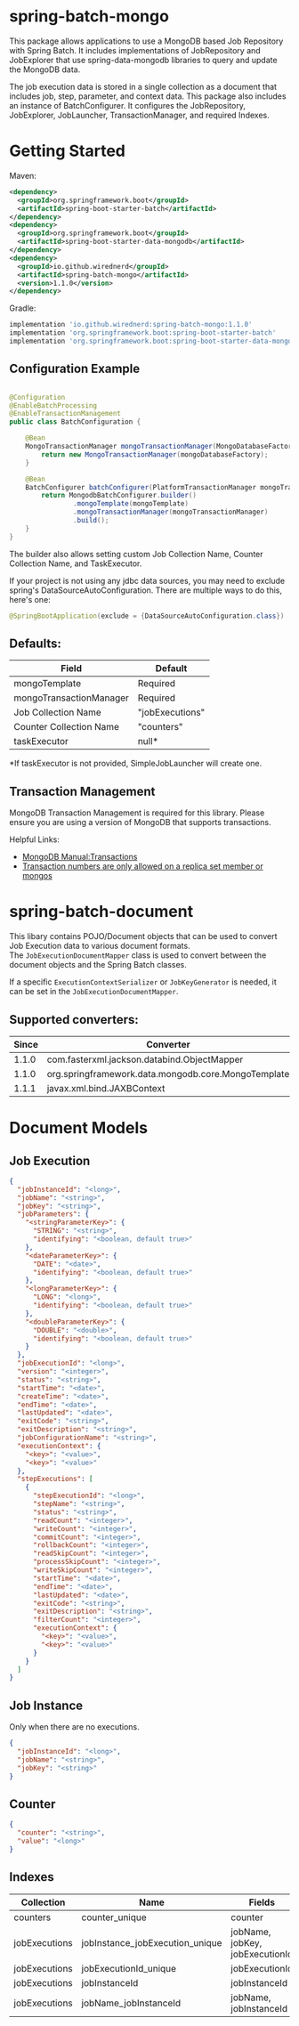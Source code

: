 # spring-batch-mongo

This package allows applications to use a MongoDB based Job Repository with Spring Batch.
It includes implementations of JobRepository and JobExplorer that use spring-data-mongodb libraries to query and update the MongoDB data.

The job execution data is stored in a single collection as a document that includes job, step, parameter, and context
data. This package also includes an instance of BatchConfigurer. It configures the JobRepository, JobExplorer,
JobLauncher, TransactionManager, and required Indexes.

# Getting Started

Maven: 

```xml
<dependency>
  <groupId>org.springframework.boot</groupId>
  <artifactId>spring-boot-starter-batch</artifactId>
</dependency>
<dependency>
  <groupId>org.springframework.boot</groupId>
  <artifactId>spring-boot-starter-data-mongodb</artifactId>
</dependency>
<dependency>
  <groupId>io.github.wirednerd</groupId>
  <artifactId>spring-batch-mongo</artifactId>
  <version>1.1.0</version>
</dependency>
```

Gradle: 

```groovy
implementation 'io.github.wirednerd:spring-batch-mongo:1.1.0'
implementation 'org.springframework.boot:spring-boot-starter-batch'
implementation 'org.springframework.boot:spring-boot-starter-data-mongodb'
```

## Configuration Example

```java

@Configuration
@EnableBatchProcessing
@EnableTransactionManagement
public class BatchConfiguration {

    @Bean
    MongoTransactionManager mongoTransactionManager(MongoDatabaseFactory mongoDatabaseFactory) {
        return new MongoTransactionManager(mongoDatabaseFactory);
    }

    @Bean
    BatchConfigurer batchConfigurer(PlatformTransactionManager mongoTransactionManager, MongoTemplate mongoTemplate) {
        return MongodbBatchConfigurer.builder()
                .mongoTemplate(mongoTemplate)
                .mongoTransactionManager(mongoTransactionManager)
                .build();
    }
}
```

The builder also allows setting custom Job Collection Name, Counter Collection Name, and TaskExecutor.

If your project is not using any jdbc data sources, you may need to exclude spring's DataSourceAutoConfiguration. There
are multiple ways to do this, here's one:

```java
@SpringBootApplication(exclude = {DataSourceAutoConfiguration.class})
```

## Defaults:

| Field                   | Default         |
|-------------------------|-----------------|
| mongoTemplate           | Required        |
| mongoTransactionManager | Required        |
| Job Collection Name     | "jobExecutions" |
| Counter Collection Name | "counters"      |
| taskExecutor            | null*           |

*If taskExecutor is not provided, SimpleJobLauncher will create one.

## Transaction Management

MongoDB Transaction Management is required for this library. Please ensure you are using a version of MongoDB that
supports transactions.

Helpful Links:

* [MongoDB Manual:Transactions](https://docs.mongodb.com/manual/core/transactions/)
* [Transaction numbers are only allowed on a replica set member or mongos](https://stackoverflow.com/questions/51461952/mongodb-v4-0-transaction-mongoerror-transaction-numbers-are-only-allowed-on-a)

# spring-batch-document

This libary contains POJO/Document objects that can be used to convert Job Execution data to various document formats.  
The `JobExecutionDocumentMapper` class is used to convert between the document objects and the Spring Batch classes.

If a specific `ExecutionContextSerializer` or `JobKeyGenerator` is needed, it can be set in the `JobExecutionDocumentMapper`.

## Supported converters:

| Since | Converter                                           | Format | 
|-------|-----------------------------------------------------|--------|
| 1.1.0 | com.fasterxml.jackson.databind.ObjectMapper         | JSON   |
| 1.1.0 | org.springframework.data.mongodb.core.MongoTemplate | org.bson.Document | 
| 1.1.1 | javax.xml.bind.JAXBContext                          | XML |

# Document Models

## Job Execution

```json
{
  "jobInstanceId": "<long>",
  "jobName": "<string>",
  "jobKey": "<string>",
  "jobParameters": {
    "<stringParameterKey>": {
      "STRING": "<string>",
      "identifying": "<boolean, default true>"
    },
    "<dateParameterKey>": {
      "DATE": "<date>",
      "identifying": "<boolean, default true>"
    },
    "<longParameterKey>": {
      "LONG": "<long>",
      "identifying": "<boolean, default true>"
    },
    "<doubleParameterKey>": {
      "DOUBLE": "<double>",
      "identifying": "<boolean, default true>"
    }
  },
  "jobExecutionId": "<long>",
  "version": "<integer>",
  "status": "<string>",
  "startTime": "<date>",
  "createTime": "<date>",
  "endTime": "<date>",
  "lastUpdated": "<date>",
  "exitCode": "<string>",
  "exitDescription": "<string>",
  "jobConfigurationName": "<string>",
  "executionContext": {
    "<key>": "<value>",
    "<key>": "<value>"
  },
  "stepExecutions": [
    {
      "stepExecutionId": "<long>",
      "stepName": "<string>",
      "status": "<string>",
      "readCount": "<integer>",
      "writeCount": "<integer>",
      "commitCount": "<integer>",
      "rollbackCount": "<integer>",
      "readSkipCount": "<integer>",
      "processSkipCount": "<integer>",
      "writeSkipCount": "<integer>",
      "startTime": "<date>",
      "endTime": "<date>",
      "lastUpdated": "<date>",
      "exitCode": "<string>",
      "exitDescription": "<string>",
      "filterCount": "<integer>",
      "executionContext": {
        "<key>": "<value>",
        "<key>": "<value>"
      }
    }
  ]
}
```

## Job Instance

Only when there are no executions.

```json
{
  "jobInstanceId": "<long>",
  "jobName": "<string>",
  "jobKey": "<string>"
}
```

## Counter

```json
{
  "counter": "<string>",
  "value": "<long>"
}
```

## Indexes

| Collection    | Name                            | Fields                          | Properties |
|---------------|---------------------------------|---------------------------------|------------|
| counters      | counter_unique                  | counter                         | unique     |
| jobExecutions | jobInstance_jobExecution_unique | jobName, jobKey, jobExecutionId | unique     |
| jobExecutions | jobExecutionId_unique           | jobExecutionId                  | unique     |
| jobExecutions | jobInstanceId                   | jobInstanceId                   |            |
| jobExecutions | jobName_jobInstanceId           | jobName, jobInstanceId          |            |
